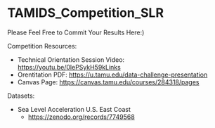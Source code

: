 # TAMIDS_Competition_SLR
Please Feel Free to Commit Your Results Here:) 

Competition Resources: 
* Technical Orientation Session Video: https://youtu.be/0lePSykH59kLinks
* Orentitation PDF: https://u.tamu.edu/data-challenge-presentation
* Canvas Page: https://canvas.tamu.edu/courses/284318/pages

Datasets: 
* Sea Level Acceleration U.S. East Coast
  * https://zenodo.org/records/7749568
